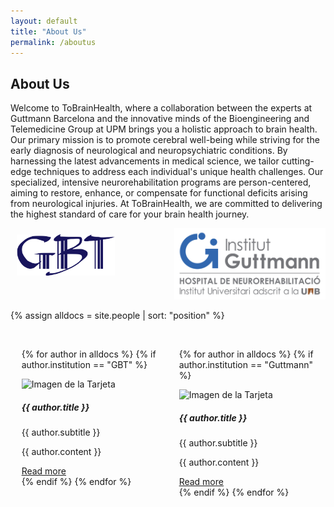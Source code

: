 ```yaml
---
layout: default
title: "About Us"
permalink: /aboutus
---
```


## About Us

Welcome to ToBrainHealth, where a collaboration between the experts at Guttmann Barcelona and the innovative minds of the Bioengineering and Telemedicine Group at UPM brings you a holistic approach to brain health. Our primary mission is to promote cerebral well-being while striving for the early diagnosis of neurological and neuropsychiatric conditions. By harnessing the latest advancements in medical science, we tailor cutting-edge techniques to address each individual's unique health challenges. Our specialized, intensive neurorehabilitation programs are person-centered, aiming to restore, enhance, or compensate for functional deficits arising from neurological injuries. At ToBrainHealth, we are committed to delivering the highest standard of care for your brain health journey.

<div style="display: flex;">
  <div style="flex: 50%; padding: 2%;">
    <img src="assets/logos/GBT_SIMPLE.png" alt="Logo GBT" width="65%">
  </div>
  <div style="flex: 50%; padding: 0%;">
    <img src="assets/logos/logo-guttmann.jpg" alt="Logo Guttmann" width="100%">
  </div>
</div>

{% assign alldocs = site.people | sort: "position" %}  

<div style="display: flex;">
  <div style="flex: 50%; padding: 3.5%;">

{% for author in alldocs %}
  {% if author.institution == "GBT" %}
  <div class="row mb-4">
    <div class="card">
        <img src="{{ author.image }}" class="card-img-top" alt="Imagen de la Tarjeta">
      <div class="card-body">
        <h5 class="card-title">{{ author.title }}</h5>
        <p class="card-text">{{ author.subtitle }}</p>
        <div class="collapse" id="collapse{{ forloop.index }}">
          <p>{{ author.content }}</p>
        </div>
        <a class="btn btn-primary" data-toggle="collapse" href="#collapse{{ forloop.index }}" aria-expanded="false" aria-controls="collapse{{ forloop.index }}">
          Read more
        </a>
      </div>
    </div>
    </div>
    {% endif %}
 {% endfor %}
  </div>
    <div style="flex: 50%; padding: 3.5%;">

{% for author in alldocs %}
  {% if author.institution == "Guttmann" %}
    <div class="card">
        <img src="{{ author.image }}" class="card-img-top" alt="Imagen de la Tarjeta">
      <div class="card-body">
        <h5 class="card-title">{{ author.title }}</h5>
        <p class="card-text">{{ author.subtitle }}</p>
        <div class="collapse" id="collapse{{ forloop.index }}">
          <p>{{ author.content }}</p>
        </div>
        <a class="btn btn-primary" data-toggle="collapse" href="#collapse{{ forloop.index }}" aria-expanded="false" aria-controls="collapse{{ forloop.index }}">
          Read more
        </a>
      </div>
    </div>
    {% endif %}
 {% endfor %}
  </div>
</div>
